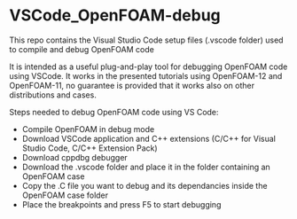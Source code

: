 # VSCode_OpenFOAM-debug
This repo contains the Visual Studio Code setup files (.vscode folder) used to compile and debug OpenFOAM code

It is intended as a useful plug-and-play tool for debugging OpenFOAM code using VSCode. 
It works in the presented tutorials using OpenFOAM-12 and OpenFOAM-11, no guarantee is provided that it works 
also on other distributions and cases.


Steps needed to debug OpenFOAM code using VS Code:
- Compile OpenFOAM in debug mode
- Download VSCode application and C++ extensions (C/C++ for Visual Studio Code, C/C++ Extension Pack)
- Download cppdbg debugger
- Download the .vscode folder and place it in the folder containing an OpenFOAM case
- Copy the .C file you want to debug and its dependancies inside the OpenFOAM case folder
- Place the breakpoints and press F5 to start debugging

